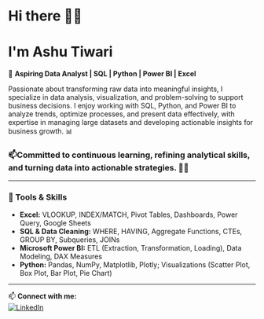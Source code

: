 #   Hi there 👋😃
#  I'm Ashu Tiwari  

🚀 **Aspiring Data Analyst | SQL | Python | Power BI | Excel**  

Passionate about transforming raw data into meaningful insights, I specialize in data analysis, visualization, and problem-solving to support business decisions. I enjoy working with SQL, Python, and Power BI to analyze trends, optimize processes, and present data effectively, with expertise in managing large datasets and developing actionable insights for business growth. 📊


### 📫Committed to continuous learning, refining analytical skills, and turning data into actionable strategies. 🚀😊  
---
### 💼 Tools & Skills
- **Excel:** VLOOKUP, INDEX/MATCH, Pivot Tables, Dashboards, Power Query, Google Sheets  
- **SQL & Data Cleaning:** WHERE, HAVING, Aggregate Functions, CTEs, GROUP BY, Subqueries, JOINs  
- **Microsoft Power BI:** ETL (Extraction, Transformation, Loading), Data Modeling, DAX Measures  
- **Python:** Pandas, NumPy, Matplotlib, Plotly; Visualizations (Scatter Plot, Box Plot, Bar Plot, Pie Chart)  
---

📫 **Connect with me:**  
[![LinkedIn](https://img.shields.io/badge/LinkedIn-AshuTiwari-blue?logo=linkedin)](https://www.linkedin.com/in/ashu-tiwari-277b75344)
